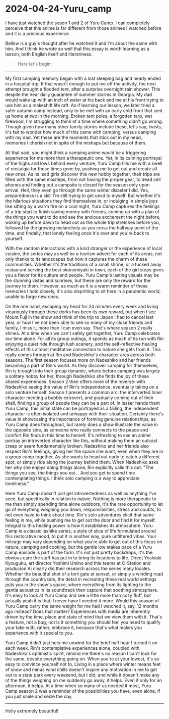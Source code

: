 # 2024-04-24-Yuru_camp

I have just watched the seaon 1 and 2 of Yuru Camp. I can completely perceive that this anime is far different from those animes I watched before and it is a precious experience.

Bellow is a guy's thought after he watched it and I'm about the same with him. And I think he wrote so well that this essay is worth learning as a lesson, both English itself and literariness.

> Here let's begin:

---

My first camping memory began with a lost sleeping bag and nearly ended in a hospital trip. If that wasn't enough to put me off the activity, the next attempt brought a flooded tent, after a surprise overnight rain shower. This despite the near daily guarantee of summer storms in Georgia. My dad would wake up with an inch of water at his back and me at his front trying to use him as a makeshift life raft. As if learning our lesson, we later tried a safer autumn camp instead, only to be met with an early cold front that sent us home at two in the morning. Broken tent poles, a forgotten tarp, wet firewood, I'm struggling to think of a time where something didn't go wrong. Though given how many other family stories include these, let's say, twists, it's fair to wonder how much of this came with camping, versus camping with my dad. Yet these are the moments that stick out in my head, memories I cherish not in spite of the mishaps but because of them.

All that said, you might think a camping anime would be a triggering experience for me more than a therapeutic one. Yet, in its calming portrayal of the highs and lows behind every venture, Yuru Camp fills me with a swell of nostalgia for those times gone by, pushing me to get out and create all new ones. As its lead girls discover this new hobby together, their trips are filled with the same missteps, from not having the proper gear, to dead cell phones and finding out a campsite is closed for the season only upon arrival. Hell, they even go through the same winter disaster I did. Yes, preparedness is a skill I'm still trying to get uesd to myself. But whether it's the hilarious situations they find themselves in, or indulging in simple joys like sitting by a warm fire on a cool night, Yuru Camp captures the feelings of a trip start to finish saving money with friends, coming up with a plan of the things you want to do and see the anxious excitement the night before, waking up before dawn to head out as the whole trip stretches before you, followed by the growing melancholy as you cross the halfway point of the time, and findally, that lonely feeling once it's over and you're back to yourself.

With the random interactions with a kind stranger or the experience of local cuisine, the series may as well be a tourism advert for each of its areas, not only thanks to its landscapes but how it captures the charm of these communities. Whether it's the traditions of a small shrine, or a tucked away restaurant serving the best okonomiyaki in town, each of the girl stops gives you a flavor for its culture and people. Yuru Camp's lasting visuals may be the stunning vistas and sunrises, but these are only the reward for the journey to them. However, as much as it is a warm reminder of those memories I hold closely, it's also dispiriting to sit here in a pandemic world, unable to forge new ones. 

On the one hand, escaping my head for 24 minutes every week and living vicariously through these dorks has been its own reward, but when I see Mount Fuji in the show and think of the trip to Japan I had to cancel last year, or how I've not been able to see so many of my close friends and family, I miss it, more than I can even say. That's where season 2 really shines. At a time when we can't safely get together, Yuru Camp celebrates our time alone. For all its group outings, it spends as much of its run with Rin enjoying a quiet ride through lush scenery, and the self-reflective healing effects of this almost meditative connection to nature she gets from it. This really comes through at Rin and Nadeshiko's character arcs across both seasons. The first season focuses more on Nadeshiko and her friends becoming a part of Rin's world. As they discover camping for themselves, Rin is brought into their group dynamic, where before camping was largely a solitary hobby for her, through Nadeshiko she finds the joy of these shared experiences. Season 2 then offers more of the reverse: with Nadeshiko seeing the value of Rin's independence, eventually taking on a solo venture herself. Season 1 presents a common arc: the interverted loner character meeting a bubbly extrovert, and gradually coming out of their shell, finding a group of people they can be a part of. In lesser hands thant Yuru Camp, this initial state can be portrayed as a failing, the independent character is often isolated and unhappy with their situation. Certainly there's value in showcasing the importance of forming genuine relationships, as Yuru Camp does throughout, but rarely does a show illustrate the value in the opposite side, as someone who really connects to the peace and comfort Rin finds in this time to herself. It's refreshing to see an anime portray an introverted character like this, without making them an outcast creep or seem fundamentally broken. Nadeshiko and her friends also respect Rin's feelings, giving her the space she want, even when they are in a group camp together. As she wants to head out early to catch a different spot, or simply ride along the journey behind them. When Nadeshiko asks her why she enjoys doing things alone, Rin explicitly calls this out: "The things you see, the things you eat... And you get to spend time contemplating things. I think solo camping is a way to appreciate loneliness."

Here Yuru Camp doesn't just get introvertedness as well as anything I've seen, but specifically in relation to nature. Nothing is more therapeutic to me than simply spending time alone outdoors, it's the rare opportunity to let go of everything weighing you down, responsibilities, stress and doubts, to not even have to think about time. Rin's solo adventures elicit that same feeling in me, while pushing me to get out the door and find it for myself. Integral to this healing power is how it establishes its atmosphere. Yuru Camp is a classic iashike series, a style of slice of life formulated around this restorative mood, to put it in another way, pure unfiltered vibes. Your mileage may vary depending on what you're able to get out of this focus on nature, camping and cooking, but the gentle low stakes pace of a Yuru Camp episode is part of the form. It's not just pretty backdrops, it's the obvious care the staff has put in to bring its locations to life. Direct Yoshiaki Kyouguku, art director Yoshimi Umino and thie teams at C-Station and producion Ai clearly did their research across the series many locales. Whether the beautiful shot of a torii gate at sunset, or simply a winding road through the countryside, the detail in recreating these real world settings puts you in the show's space, where everything from its lighting to the gentle acoustics in its soundtrack then capture that soothing atmosphere. It's easy to look at Yuru Camp and see a little more than cozy fluff, but actually yeah it is that, I never have I needed it more. Would this season of Yuru Camp carry the same weight for me had I watched it, say, 12 months ago instead? Does that matter? Experiences with media are inherently driven by the time, place and state of mind that we view them with it. That's a feature, not a bug, not is it something you should feel you need to qualify your take with, rather, embrace it, because that's what makes you experience with it special to you.

Yuru Camp didn't just help me unwind for the brief half hour I turned it on each week. Rin's contemplative experiences alone, coupled with Nadeshiko's optimistic spirit, remind me there's no reason I can't look for the same, despite everything going on. When you're at your lowest, it's so easy to convince yourself not to. Living in a place where winter means feet of snow and minus wind chills doesn't inspire any motivation in me to get out to a state park every weekend, but I did, and while it doesn't make any of the things weighing on me suddenly go away, it helps. Even if only for an afternoon, it helps. At a time when so many of us needed it most, Yuru Camp season 2 was a reminder of the possibilities you have, even alone, if you just smile and seize the day.

---

Holly extremely beautiful!